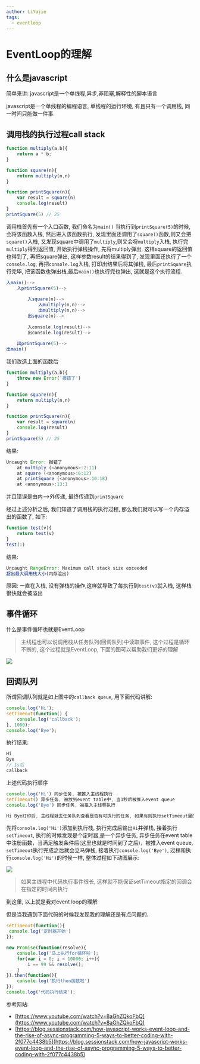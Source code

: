 ```yaml
---
author: LiYajie
tags:
  - eventloop
---
```

# EventLoop的理解

## 什么是javascript

简单来讲: javascript是一个单线程,异步,非阻塞,解释性的脚本语言

javascript是一个单线程的编程语言, 单线程的运行环境, 有且只有一个调用栈, 同一时间只能做一件事.

<!-- more -->

## 调用栈的执行过程call stack

```js
function multiply(a,b){
    return a * b;
}

function square(n){
    return multiply(n,n)
}

function printSquare(n){
    var result = square(n)
    console.log(result)
}
printSquare(5) // 25
```

调用栈首先有一个入口函数, 我们命名为`main()`
当执行到`printSquare(5)`的时候, 会将该函数入栈, 然后进入该函数执行, 发现里面还调用了`square()`函数,则又会把`square()`入栈, 又发现square中调用了`multiply`,则又会将`multiply`入栈, 执行完`multiply`得到返回值, 开始执行弹栈操作, 先将multiply弹出, 这样square的返回值也得到了, 再把square弹出, 这样参数result的结果得到了, 发现里面还执行了一个`console.log`, 再把`console.log`入栈, 打印出结果后将其弹栈, 最后`printSquare`执行完毕, 把该函数也弹出栈,最后`main()`也执行完也弹出, 这就是这个执行流程.

```js
入main()-->
    入printSquare(5)-->
    
        入square(n)-->
            入multiply(n,n)-->
            出multiply(n,n)-->
        出square(n)-->
    
        入console.log(result)-->
        出console.log(result)-->
    
    出printSquare(5)-->
出main()
```
我们改造上面的函数后
```js
function multiply(a,b){
    throw new Error('报错了')
}

function square(n){
    return multiply(n,n)
}

function printSquare(n){
    var result = square(n)
    console.log(result)
}
printSquare(5) // 25
```
结果:
```js
Uncaught Error: 报错了
    at multiply (<anonymous>:2:11)
    at square (<anonymous>:6:12)
    at printSquare (<anonymous>:10:18)
    at <anonymous>:13:1
```
并且错误是由内-->外传递, 最终传递到`printSquare`



经过上述分析之后, 我们知道了调用栈的执行过程, 那么我们就可以写一个内存溢出的函数了, 如下: 

```js
function test(v){
    return test(v)
}
test(1)
```

结果:

```js
Uncaught RangeError: Maximum call stack size exceeded
超出最大调用栈大小(内存溢出)
```

原因: 一直在入栈, 没有弹栈的操作,这样就导致了每执行到`test(v)`就入栈, 这样栈很快就会被溢出


## 事件循环

什么是事件循环也就是EventLoop

> 主线程也可以说调用栈从任务队列(回调队列)中读取事件, 这个过程是循环不断的, 这个过程就是EventLoop, 下面的图可以帮助我们更好的理解

![](/uploads/contentimg/833fa9b4297875ee574ce9291e3690d1.png)

## 回调队列

所谓回调队列就是如上图中的`callback queue`, 用下面代码讲解:

```js
console.log('Hi');
setTimeout(function() {
    console.log('callback');
}, 1000);
console.log('Bye');
```
执行结果:
```js
Hi
Bye
// 1s后
callback
```

上述代码执行顺序

```js
console.log('Hi') 同步任务, 被推入主线程执行
setTimeout() 异步任务, 被放到event table中, 当1秒后被推入event queue
console.log('Bye') 同步任务, 被推入主线程执行

Hi Bye打印后, 主线程就去任务队列查看是否有可执行的任务, 如果有则执行setTimeout里的函数

```

先将`console.log('Hi')`添加到执行栈, 执行完成后输出`Hi`并弹栈, 接着执行`setTimeout`, 执行的时候发现是个定时器,是一个异步任务, 异步任务在event table中注册函数，当满足触发条件后(这里也就是时间到了之后)，被推入event queue, `setTimeout`执行完成之后就会立马弹栈, 接着执行`console.log('Bye')`, 过程和执行`console.log('Hi')`的时候一样, 整体过程如下动图展示:

![](/uploads/contentimg/3baaa2030f404cf2375836958a3b2584.gif)

> 如果主线程中代码执行事件很长, 这样就不能保证setTimeout指定的回调会在指定的时间内执行

到这里, 以上就是我对event loop的理解

但是当我遇到下面代码的时候我发现我的理解还是有点问题的.

```js
setTimeout(function(){
 console.log('定时器开始')
});

new Promise(function(resolve){
    console.log('马上执行for循环啦');
    for(var i = 0; i < 10000; i++){
        i == 99 && resolve();
    }
}).then(function(){
    console.log('执行then函数啦')
});
console.log('代码执行结束');
```

参考网站:

- [https://www.youtube.com/watch?v=8aGhZQkoFbQ](https://www.youtube.com/watch?v=8aGhZQkoFbQ)
- [https://blog.sessionstack.com/how-javascript-works-event-loop-and-the-rise-of-async-programming-5-ways-to-better-coding-with-2f077c4438b5](https://blog.sessionstack.com/how-javascript-works-event-loop-and-the-rise-of-async-programming-5-ways-to-better-coding-with-2f077c4438b5)

